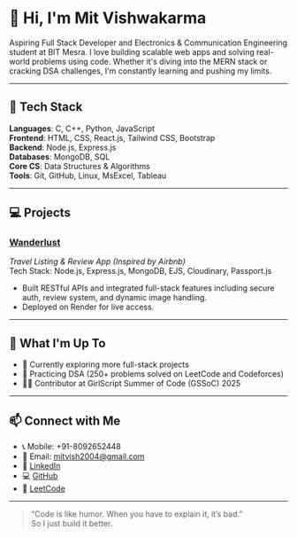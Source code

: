 # 👋 Hi, I'm Mit Vishwakarma

Aspiring Full Stack Developer and Electronics & Communication Engineering student at BIT Mesra. I love building scalable web apps and solving real-world problems using code. Whether it's diving into the MERN stack or cracking DSA challenges, I'm constantly learning and pushing my limits.

---

## 🔧 Tech Stack

**Languages**: C, C++, Python, JavaScript  
**Frontend**: HTML, CSS, React.js, Tailwind CSS, Bootstrap  
**Backend**: Node.js, Express.js  
**Databases**: MongoDB, SQL  
**Core CS**: Data Structures & Algorithms  
**Tools**: Git, GitHub, Linux, MsExcel, Tableau  

---

## 💻 Projects

### [Wanderlust](https://project-wanderlust-c8hr.onrender.com/listings)
*Travel Listing & Review App (Inspired by Airbnb)*  
Tech Stack: Node.js, Express.js, MongoDB, EJS, Cloudinary, Passport.js  
- Built RESTful APIs and integrated full-stack features including secure auth, review system, and dynamic image handling.
- Deployed on Render for live access.

---

## 🚀 What I'm Up To
- 🔭 Currently exploring more full-stack projects
- 🧠 Practicing DSA (250+ problems solved on LeetCode and Codeforces)
- 👨‍💻 Contributor at GirlScript Summer of Code (GSSoC) 2025

---

## 📫 Connect with Me

- 📞 Mobile: +91-8092652448  
- 📧 Email: mitvish2004@gmail.com  
- 💼 [LinkedIn](https://www.linkedin.com/in/mit-vishwakarma-1285ab299/)  
- 💻 [GitHub](https://github.com/MitVishwakarma)  
- 🧩 [LeetCode](https://leetcode.com/u/MitVishwakarma/)

---

> “Code is like humor. When you have to explain it, it’s bad.”  
So I just build it better.

